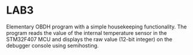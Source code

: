 # LAB3

Elementary OBDH program with a simple housekeeping functionality. The program reads the value of the internal temperature sensor in the STM32F407 MCU and displays the raw value (12-bit integer) on the debugger console using semihosting.
